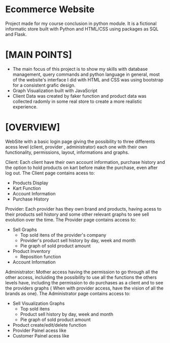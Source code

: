 # Ecommerce Website

 Project made for my course conclusion in python module. It is a fictional informatic store built with Python 
and HTML/CSS using packages as SQL and Flask.

# [MAIN POINTS] #

* The main focus of this project is to show my skills with database management, query commands and python language in general, most 
of the website's interface I did with HTML and CSS was using bootstrap for a consistent grafic design.
* Graph Visualization built with JavaScript
* Client Data was created by faker function and product data was collected radomly in some real store to create a more realistic experience.  

# [OVERVIEW] #

WebSite with a basic login page giving the possibility to three differents acess level (client, provider , administrator) each one with their own functionality, 
permissions, layout, informations and graphs. 

Client:
  Each client have their own account information, purchase history and the option to hold products on kart before make the
  purchase, even after log out. The Client page contains acess to:

 * Products Display
 * Kart Function
 * Account Information
 * Purchase History
 
 
Provider:
  Each provider has they own brand and products, having acess to their products sell history and some other relevant graphs 
  to see sell evolution over the time. The Provider page contains access to:
  
 * Sell Graphs 
     - Top sold itens of the provider's company
     - Provider's product sell history by day, week and month
     - Pie graph of sold product amount
 * Product Inventory
     - Reposition function
 * Account Information
 
 Administrator:
   Mother access having the permission to go through all the other access, incluiding the possibility to use all the functions
   the others levels have, including the permission to do purchases as a client and to see the providers graphs ( When with
   provider access, have the vision of all the brands as one). The Administrator page contains access to:
   * Sell Visualization Graphs 
     - Top sold itens 
     - Product sell history by day, week and month
     - Pie graph of sold product amount
   * Product create/edit/delete function
   * Provider Painel acess like
   * Customer Painel acess like
   
   
   
   
   
   
   
   
 
 
 
